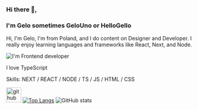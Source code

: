 ### Hi there 👋,
### I'm Gelo sometimes GeloUno or HelloGello
 Hi, I'm Gelo, I'm from Poland, and I do content on Designer and Developer. I really enjoy learning languages and frameworks like React, Next, and Node.
 
![I'm Frontend developer](https://github.com/leereilly/leereilly/blob/master/gitris.gif?raw=true)

I love TypeScript

Skills: NEXT / REACT / NODE / TS / JS / HTML / CSS


[<img src='https://cdn.jsdelivr.net/npm/simple-icons@3.0.1/icons/github.svg' alt='github' height='40'>](https://github.com/gelouno)
[![Top Langs](https://github-readme-stats.vercel.app/api/top-langs/?username=gelouno)](https://github.com/anuraghazra/github-readme-stats)
![GitHub stats](https://github-readme-stats.vercel.app/api?username=gelouno&show_icons=true)  

